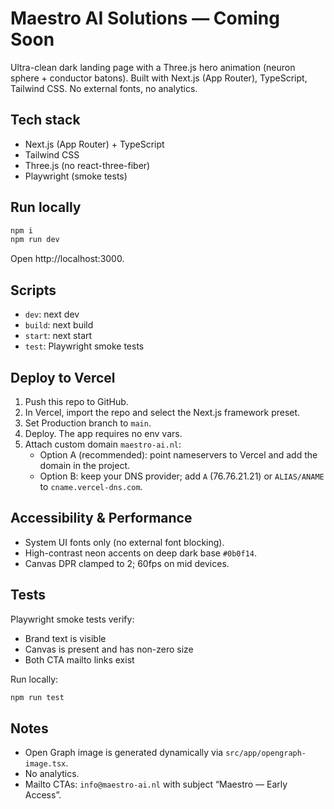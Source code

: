 # Maestro AI Solutions — Coming Soon

Ultra-clean dark landing page with a Three.js hero animation (neuron sphere + conductor batons). Built with Next.js (App Router), TypeScript, Tailwind CSS. No external fonts, no analytics.

## Tech stack
- Next.js (App Router) + TypeScript
- Tailwind CSS
- Three.js (no react-three-fiber)
- Playwright (smoke tests)

## Run locally
```bash
npm i
npm run dev
```
Open http://localhost:3000.

## Scripts
- `dev`: next dev
- `build`: next build
- `start`: next start
- `test`: Playwright smoke tests

## Deploy to Vercel
1. Push this repo to GitHub.
2. In Vercel, import the repo and select the Next.js framework preset.
3. Set Production branch to `main`.
4. Deploy. The app requires no env vars.
5. Attach custom domain `maestro-ai.nl`:
   - Option A (recommended): point nameservers to Vercel and add the domain in the project.
   - Option B: keep your DNS provider; add `A` (76.76.21.21) or `ALIAS/ANAME` to `cname.vercel-dns.com`.

## Accessibility & Performance
- System UI fonts only (no external font blocking).
- High-contrast neon accents on deep dark base `#0b0f14`.
- Canvas DPR clamped to 2; 60fps on mid devices.

## Tests
Playwright smoke tests verify:
- Brand text is visible
- Canvas is present and has non-zero size
- Both CTA mailto links exist

Run locally:
```bash
npm run test
```

## Notes
- Open Graph image is generated dynamically via `src/app/opengraph-image.tsx`.
- No analytics.
- Mailto CTAs: `info@maestro-ai.nl` with subject “Maestro — Early Access”.
